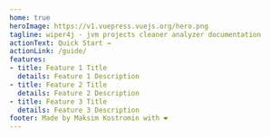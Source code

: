 ```yaml
---
home: true
heroImage: https://v1.vuepress.vuejs.org/hero.png
tagline: wiper4j - jvm projects cleaner analyzer documentation
actionText: Quick Start →
actionLink: /guide/
features:
- title: Feature 1 Title
  details: Feature 1 Description
- title: Feature 2 Title
  details: Feature 2 Description
- title: Feature 3 Title
  details: Feature 3 Description
footer: Made by Maksim Kostromin with ❤️
---
```

